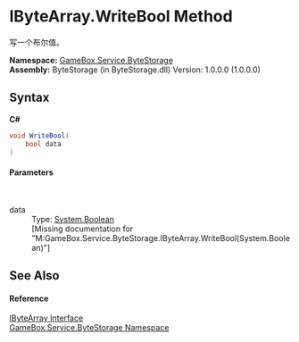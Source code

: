# IByteArray.WriteBool Method 
 

写一个布尔值。

**Namespace:**&nbsp;<a href="cbcf8424-cd18-fbda-feb6-4e99463c65b9">GameBox.Service.ByteStorage</a><br />**Assembly:**&nbsp;ByteStorage (in ByteStorage.dll) Version: 1.0.0.0 (1.0.0.0)

## Syntax

**C#**<br />
``` C#
void WriteBool(
	bool data
)
```


#### Parameters
&nbsp;<dl><dt>data</dt><dd>Type: <a href="http://msdn2.microsoft.com/zh-cn/library/a28wyd50" target="_blank">System.Boolean</a><br />\[Missing <param name="data"/> documentation for "M:GameBox.Service.ByteStorage.IByteArray.WriteBool(System.Boolean)"\]</dd></dl>

## See Also


#### Reference
<a href="69eda9e7-73ef-a7c3-2002-dfb840101c61">IByteArray Interface</a><br /><a href="cbcf8424-cd18-fbda-feb6-4e99463c65b9">GameBox.Service.ByteStorage Namespace</a><br />